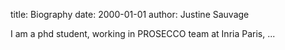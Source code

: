 title: Biography
date: 2000-01-01 
author: Justine Sauvage

I am a phd student, working in PROSECCO team at Inria Paris, ...
